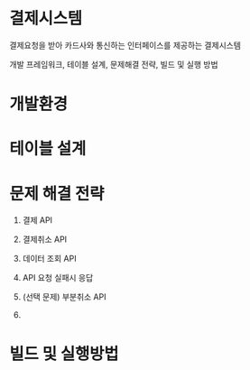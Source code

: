 # 결제시스템
결제요청을 받아 카드사와 통신하는 인터페이스를
제공하는 결제시스템

개발 프레임워크, 테이블 설계, 문제해결 전략, 빌드 및 실행 방법

# 개발환경

# 테이블 설계

# 문제 해결 전략

  1. 결제 API
    
  2. 결제취소 API
  3. 데이터 조회 API
  4. API 요청 실패시 응답
  5. (선택 문제) 부분취소 API
  6. 
# 빌드 및 실행방법
